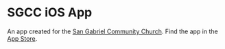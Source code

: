 # SGCC iOS App

An app created for the [San Gabriel Community Church](http://www.sgucsandcs.org/).  Find the app in the [App Store](https://itunes.apple.com/us/app/sgcc/id449459787?mt=8).